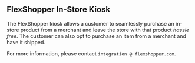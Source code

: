 ## FlexShopper In-Store Kiosk
The FlexShopper kiosk allows a customer to seamlessly purchase an in-store product from a merchant and leave the store with that product *hassle free*. The customer can also opt to purchase an item from a merchant and have it shipped.

For more information, please contact `integration @ flexshopper.com`.
